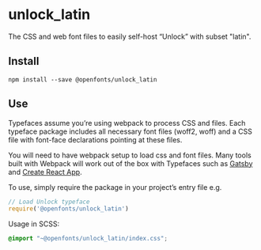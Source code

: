 
# unlock_latin

The CSS and web font files to easily self-host “Unlock” with subset "latin".

## Install

`npm install --save @openfonts/unlock_latin`

## Use

Typefaces assume you’re using webpack to process CSS and files. Each typeface
package includes all necessary font files (woff2, woff) and a CSS file with
font-face declarations pointing at these files.

You will need to have webpack setup to load css and font files. Many tools built
with Webpack will work out of the box with Typefaces such as [Gatsby](https://github.com/gatsbyjs/gatsby)
and [Create React App](https://github.com/facebookincubator/create-react-app).

To use, simply require the package in your project’s entry file e.g.

```javascript
// Load Unlock typeface
require('@openfonts/unlock_latin')
```

Usage in SCSS:
```scss
@import "~@openfonts/unlock_latin/index.css";
```
